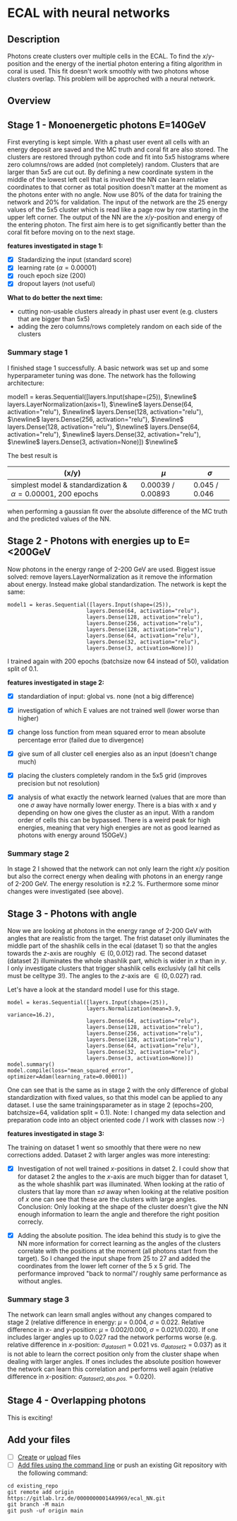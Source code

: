 # ECAL with neural networks



## Description

Photons create clusters over multiple cells in the ECAL. To find the $x/y$-position and the energy of the inertial photon entering a fiting algorithm in coral is used. This fit doesn't work smoothly with two photons whose clusters overlap. This problem will be approched with a neural network.

## Overview

## Stage 1 - Monoenergetic photons E=140GeV

First everyting is kept simple. With a phast user event all cells with an energy deposit are saved and the MC truth and coral fit are also stored. The clusters are restored through python code and fit into 5x5 histograms where zero columns/rows are added (not completely) random. Clusters that are larger than 5x5 are cut out. By defining a new coordinate system in the middle of the lowest left cell that is involved the NN can learn relative coordinates to that corner as total position doesn't matter at the moment as the photons enter with no angle. 
Now use 80% of the data for training the network and 20% for validation. The input of the network are the 25 energy values of the 5x5 cluster which is read like a page row by row starting in the upper left corner. The output of the NN are the $x/y$-position and energy of the entering photon.
The first aim here is to get significantly better than the coral fit before moving on to the next stage.

**features investigated in stage 1:**
- [x] Stadardizing the input (standard score) 
- [x] learning rate ($\alpha = 0.00001$)
- [x] rouch epoch size (200)
- [x] dropout layers (not useful)

**What to do better the next time:**
- cutting non-usable clusters already in phast user event (e.g. clusters that are bigger than 5x5)
- adding the zero columns/rows completely random on each side of the clusters

### Summary stage 1

I finished stage 1 successfully. A basic network was set up and some hyperparameter tuning was done.  The network has the following architecture:

model1 = keras.Sequential([layers.Input(shape=(25)), $\newline$
                         layers.LayerNormalization(axis=1), $\newline$
                         layers.Dense(64, activation="relu"), $\newline$
                         layers.Dense(128, activation="relu"), $\newline$
                         layers.Dense(256, activation="relu"), $\newline$
                         layers.Dense(128, activation="relu"), $\newline$
                         layers.Dense(64, activation="relu"), $\newline$
                         layers.Dense(32, activation="relu"), $\newline$
                         layers.Dense(3, activation=None)]) $\newline$


The best result is 

| (x/y) | $\mu$ | $\sigma$ |
| --- | --- | --- |
| simplest model & standardization & $\alpha=0.00001$, 200 epochs| 0.00039 / 0.00893  | 0.045 / 0.046 |

when performing a gaussian fit over the absolute difference of the MC truth and the predicted values of the NN.

## Stage 2 - Photons with energies up to E=<200GeV

Now photons in the energy range of 2-200 GeV are used. Biggest issue solved: remove layers.LayerNormalization as it remove the information about energy. Instead make global standardization. The network is kept the same:

```
model1 = keras.Sequential([layers.Input(shape=(25)), 
                         layers.Dense(64, activation="relu"), 
                         layers.Dense(128, activation="relu"), 
                         layers.Dense(256, activation="relu"), 
                         layers.Dense(128, activation="relu"), 
                         layers.Dense(64, activation="relu"), 
                         layers.Dense(32, activation="relu"), 
                         layers.Dense(3, activation=None)]) 
```

I trained again with 200 epochs (batchsize now 64 instead of 50), validation split of 0.1.


**features investigated in stage 2:**
- [x] standardiation of input: global vs. none (not a big difference)
- [x] investigation of which E values are not trained well (lower worse than higher) 
- [x] change loss function from mean squared error to mean absolute percentage error (failed due to divergence)
- [x] give sum of all cluster cell energies also as an input (doesn't change much)
- [x] placing the clusters completely random in the 5x5 grid (improves precision but not resolution)
- [x] analysis of what exactly the network learned (values that are more than one $\sigma$ away have normally lower energy. There is a bias with x and y depending on how one gives the cluster as an input. With a random order of cells this can be bypassed. There is a weird peak for high energies, meaning that very high energies are not as good learned as photons with energy around 150GeV.)


### Summary stage 2

In stage 2 I showed that the network can not only learn the right $x/y$ position but also the correct energy when dealing with photons in an energy range of 2-200 GeV. The energy resolution is $\pm 2.2$ %. Furthermore some minor changes were investigated (see above). 

## Stage 3  - Photons with angle

Now we are looking at photons in the energy range of 2-200 GeV with angles that are realistic from the target. The frist dataset only illuminates the middle part of the shashlik cells in the ecal (dataset 1) so that the angles towards the $z$-axis are roughly $\in (0, 0.012)$ rad. The second dataset (dataset 2) illuminates the whole shashlik part, which is wider in $x$ than in $y$. I only investigate clusters that trigger shashlik cells exclusivly (all hit cells must be celltype 3!). The angles to the $z$-axis are $\in (0, 0.027)$ rad.

Let's have a look at the standard model I use for this stage. 

```
model = keras.Sequential([layers.Input(shape=(25)),
                         layers.Normalization(mean=3.9, variance=16.2), 
                         layers.Dense(64, activation="relu"),
                         layers.Dense(128, activation="relu"),
                         layers.Dense(256, activation="relu"),
                         layers.Dense(128, activation="relu"),
                         layers.Dense(64, activation="relu"),
                         layers.Dense(32, activation="relu"),
                         layers.Dense(3, activation=None)])
model.summary()
model.compile(loss="mean_squared_error", optimizer=Adam(learning_rate=0.00001))
```

One can see that is the same as in stage 2 with the only difference of global standardization with fixed values, so that this model can be applied to any dataset. I use the same trainingsparameter as in stage 2 (epochs=200, batchsize=64, validation split = 0.1). 
Note: I changed my data selection and preparation code into an object oriented code / I work with classes now :-) 

**features investigated in stage 3:**

The training on dataset 1 went so smoothly that there were no new corrections added. Dataset 2 with larger angles was more interesting:

- [x] Investigation of not well trained $x$-positions in datset 2. I could show that for dataset 2 the angles to the $x$-axis are much bigger than for dataset 1, as the whole shashlik part was illuminated. When looking at the ratio of clusters that lay more than $\pm \sigma$ away when looking at the relative position of $x$ one can see that these are the clusters with large angles. Conclusion: Only looking at the shape of the cluster doesn't give the NN enough information to learn the angle and therefore the right position correcly. 

- [x] Adding the absolute position. The idea behind this study is to give the NN more information for correct learning as the angles of the clusters correlate with the positions at the moment (all photons start from the target). So I changed the input shape from 25 to 27 and added the coordinates from the lower left corner of the 5 x 5 grid. The performance improved "back to normal"/ roughly same performance as without angles. 

### Summary stage 3

The network can learn small angles without any changes compared to stage 2 (relative difference in energy: $\mu$ = 0.004, $\sigma$ = 0.022. Relative difference in $x$- and $y$-position: $\mu$ = 0.002/0.000, $\sigma$ = 0.021/0.020). If one includes larger angles up to 0.027 rad the network performs worse (e.g. relative difference in $x$-position: $\sigma_{dataset1}$ = 0.021 vs. $\sigma_{dataset2}$ = 0.037) as it is not able to learn the correct position only from the cluster shape when dealing with larger angles. If ones includes the absolute position however the network can learn this correlation and performs well again (relative difference in $x$-position: $\sigma_{dataset2, abs. pos.}$ = 0.020). 

## Stage 4 - Overlapping photons

This is exciting! 

## Add your files

- [ ] [Create](https://docs.gitlab.com/ee/user/project/repository/web_editor.html#create-a-file) or [upload](https://docs.gitlab.com/ee/user/project/repository/web_editor.html#upload-a-file) files
- [ ] [Add files using the command line](https://docs.gitlab.com/ee/gitlab-basics/add-file.html#add-a-file-using-the-command-line) or push an existing Git repository with the following command:

```
cd existing_repo
git remote add origin https://gitlab.lrz.de/00000000014A9969/ecal_NN.git
git branch -M main
git push -uf origin main
```

